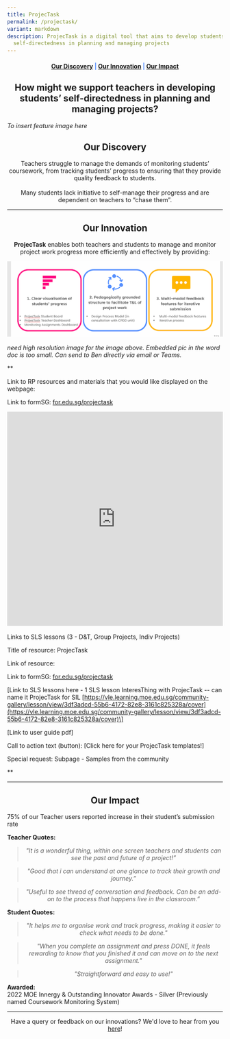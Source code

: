 ```yaml
---
title: ProjecTask
permalink: /projectask/
variant: markdown
description: ProjecTask is a digital tool that aims to develop students’
  self-directedness in planning and managing projects
---
```

<center><h4 style="color:#578ffe;"><a href="#discovery">Our Discovery</a>  |  <a href="#innovation">Our Innovation</a>  |  <a href="#impact">Our Impact</a></h4></center>

<center><h2>How might we support teachers in developing students’ self-directedness in planning and managing projects?</h2></center>

*To insert feature image here*

<center><h2 id="discovery">Our Discovery</h2></center>

<center>Teachers struggle to manage the demands of monitoring students’ coursework, from tracking students’ progress to ensuring that they provide quality feedback to students.<br><br>Many students lack initiative to self-manage their progress and are dependent on teachers to “chase them”.</center>

-----------------

<center><h2 id="innovation">Our Innovation</h2></center>
<center><b>ProjecTask</b> enables both teachers and students to manage and monitor project work progress more efficiently and effectively by providing:</center>

![ProjecTask features](/images/ProjecTask/ProjecTaskFeatures.png)

*need high resolution image for the image above. Embedded pic in the word doc is too small. Can send to Ben directly via email or Teams.*

**

Link to RP resources and materials that you would like displayed on the webpage:&nbsp;

Link to formSG: [for.edu.sg/projectask](http://for.edu.sg/projectask)

<iframe allowfullscreen="" allow="accelerometer; autoplay; clipboard-write; encrypted-media; gyroscope; picture-in-picture" frameborder="0" title="YouTube video player" src="https://www.youtube.com/embed/G5r2llH2OBA" height="500" width="100%"></iframe>

Links to SLS lessons (3 - D&amp;T, Group Projects, Indiv Projects)

Title of resource: ProjecTask&nbsp;

Link of resource:&nbsp;

Link to formSG: [for.edu.sg/projectask](http://for.edu.sg/projectask)

\[Link to SLS lessons here - 1 SLS lesson InteresThing with ProjecTask -- can name it ProjecTask for SIL [https://vle.learning.moe.edu.sg/community-gallery/lesson/view/3df3adcd-55b6-4172-82e8-3161c825328a/cover](https://vle.learning.moe.edu.sg/community-gallery/lesson/view/3df3adcd-55b6-4172-82e8-3161c825328a/cover)\]

\[Link to user guide pdf\]&nbsp;

 Call to action text (button): \[Click here for your ProjecTask templates!\]

Special request: Subpage - Samples from the community

**

------------------

<center><h2 id="impact">Our Impact</h2></center>

75% of our Teacher users reported increase in their student’s submission rate

**Teacher Quotes:**
<center><blockquote><i>"It is a wonderful thing, within one screen teachers and students can see the past and future of a project!”</i></blockquote></center>

<center><blockquote><i>"Good that i can understand at one glance to track their growth and journey.”</i></blockquote></center>

<center><blockquote><i>"Useful to see thread of conversation and feedback. Can be an add-on to the process that happens live in the classroom.”</i></blockquote></center>

**Student Quotes:**
<center><blockquote><i>"It helps me to organise work and track progress, making it easier to check what needs to be done."</i></blockquote></center>

<center><blockquote><i>"When you complete an assignment and press DONE, it feels rewarding to know that you finished it and can move on to the next assignment."</i></blockquote></center>

<center><blockquote><i>"Straightforward and easy to use!"</i></blockquote></center>

**Awarded:** <br>2022 MOE Innergy &amp; Outstanding Innovator Awards - Silver (Previously named Coursework Monitoring System)

--------

<center>Have a query or feedback on our innovations? We'd love to hear from you <a rel="noopener noreferrer" target="_blank" href="/contact">here</a>!</center>